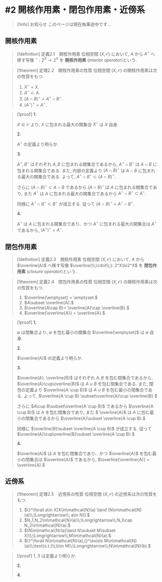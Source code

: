 # #2 開核作用素・閉包作用素・近傍系

> [!info] お知らせ
> このページは現在執筆途中です...

## 開核作用素

> [!definition] 定義2.1&emsp;開核作用素
> 位相空間 $(X,\mathcal{O})$ において, $A$ から $A^\circ$ へ移す写像 ${}^\circ: 2^X\to2^X$ を **開核作用素** (*interior operator*)という.

> [!theorem] 定理2.2&emsp;開核作用素の性質
> 位相空間 $(X,\mathcal{O})$ の開核作用素は次の性質をもつ.
>
> 1. $X^\circ = X.$
> 1. $A^\circ \subset A.$
> 1. $(A\cap B)^\circ = A^\circ\cap B^\circ.$
> 1. $(A^\circ)^\circ = A^\circ.$

> [!proof]
> **1.**
>
> $X\in\mathcal{O}$ より, $X$ に包まれる最大の開集合 $X^\circ$ は $X$ 自身.
>
> **2.**
>
> $A^\circ$ の定義より明らか.
>
> **3.**
> 
> $A^\circ, B^\circ$ はそれぞれ $A, B$ に包まれる開集合であるから, $A^\circ \cap B^\circ$ は $A\cap B$ に包まれる開集合である.
> また, 内部の定義より $(A \cap B)^\circ$ は $A\cap B$ に包まれる最大の開集合である.
> よって, $A^\circ \cap B^\circ\subset(A \cap B)^\circ.$
>
> さらに $(A \cap B)^\circ\subset A\cap B$ であるから $(A \cap B)^\circ$ は $A$ に包まれる開集合であり,
> また $A^\circ$ は $A$ に包まれる最大の開集合であるから $A^\circ \cap B^\circ\subset A^\circ.$
> 
> 同様に $A^\circ \cap B^\circ\subset B^\circ$ が成立する. 従って $(A\cap B)^\circ = A^\circ\cap B^\circ.$
>
> **4.**
> 
> $A^\circ$ は $A$ に包まれる開集合であり、かつ $A^\circ$ に包まれる最大の開集合は $A^\circ$ であるから, $(A^\circ)^\circ = A^\circ.$

## 閉包作用素

> [!definition] 定義2.3&emsp;開核作用素
> 位相空間 $(X,\mathcal{O})$ において, $A$ から $\overline{A}$ へ移す写像 $\overline{\\;\cdot\\;}: 2^X\to2^X$ を **閉包作用素** (*closure operator*)という.

> [!theorem] 定義2.4&emsp;閉包作用素の性質
> 位相空間 $(X,\mathcal{O})$ の開核作用素は次の性質をもつ.
>
> 1. $\overline{\emptyset} = \emptyset.$
> 1. $A\subset \overline{A}.$
> 1. $\overline{A\cap B}= \overline{A}\cap \overline{B}.$
> 1. $\overline{\overline{A}} = \overline{A}.$

> [!proof]
> **1.**
>
> $\emptyset$ は閉集合より, $\emptyset$ を包む最小の開集合 $\overline{\emptyset}$ は $\emptyset$ 自身.
>
> **2.**
>
> $\overline{A}$ の定義より明らか.
>
> **3.**
> 
> $\overline{A}, \overline{B}$ はそれぞれ $A, B$ を包む閉集合であるから, $\overline{A}\cup\overline{B}$ は $A\cup B$ を包む閉集合である.
> また, 閉包の定義より $\overline{A \cup B}$ は $A\cup B$ を包む最小の閉集合である.
> よって, $\overline{A \cup B} \subset\overline{A}\cup \overline{B}.$
>
> さらに $A\cup B\subset\overline{A \cup B}$ であるから $\overline{A \cup B}$ は $A$ を包む閉集合であり,
> また $`\overline{A}$ は $A$ に包む最小の閉集合であるから $\overline{A}\subset \overline{A \cup B}.$
> 
> 同様に $\overline{B}\subset \overline{A \cup B}$ が成立する. 従って $\overline{A}\cup\overline{B}\subset \overline{A \cup B}.$
>
> **4.**
> 
> $\overline{A}$ は $A$ を包む閉集合であり、かつ $\overline{A}$ を包む最小の閉集合は $\overline{A}$ であるから, $\overline{\overline{A}} = \overline{A}.$


## 近傍系

> [!theorem] 定理2.5&emsp;近傍系の性質
> 位相空間 $(X,\mathcal{O})$ の近傍系は次の性質をもつ.
>
> 1. ${}^\forall a\in X[X\in\mathcal{N}(a) \land (N\in\mathcal{N}(a)\\;\Longrightarrow\\; a\in N)].$
> 1. $N_1,N_2\in\mathcal{N}(a)\\;\Longrightarrow\\;N_1\cap N_2\in\mathcal{N}(a).$
> 1. $(N\in\mathcal{N}(a)\land N\subset M\subset X)\\;\Longrightarrow\\;M\in\mathcal{N}(a).$
> 1. ${}^\forall N\in\mathcal{N}(a),{}^\exists M\in\mathcal{N}(a)\\;\text{s.t.}\\;b\in M\\;\Longrightarrow\\;N\in\mathcal{N}(b).$

> [!proof]
> 1, 3 は定義より明らか.
>
> **2.**
>
> **4.**
> 
